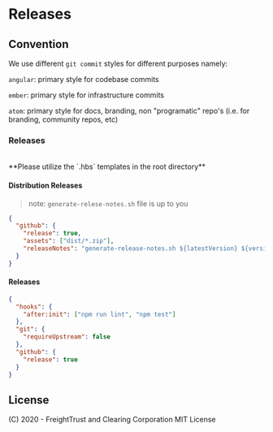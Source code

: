 # Releases 

## Convention 

We use different `git commit` styles for different purposes namely:  <br />

`angular`: primary style for codebase commits 
 <br />

`ember`: primary style for infrastructure commits
 <br />

`atom`: primary style for docs, branding, non "programatic" repo's (i.e. for branding, community repos, etc)
 <br />


### Releases 
 <br />
 **Please utilize the `.hbs` templates in the root directory**
 <br />

#### Distribution Releases 

> note: `generate-relese-notes.sh` file is up to you

```json
{
  "github": {
    "release": true,
    "assets": ["dist/*.zip"],
    "releaseNotes": "generate-release-notes.sh ${latestVersion} ${version}"
  }
}
```

#### Releases 

```json
{
  "hooks": {
    "after:init": ["npm run lint", "npm test"]
  },
  "git": {
    "requireUpstream": false
  },
  "github": {
    "release": true
  }
}
```


## License 
(C) 2020 - FreightTrust and Clearing Corporation 
MIT License 